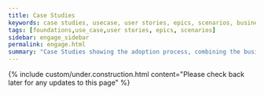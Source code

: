 ```yaml
---
title: Case Studies
keywords: case studies, usecase, user stories, epics, scenarios, business analaysis, technical architecture, context
tags: [foundations,use_case,user stories, epics, scenarios]
sidebar: engage_sidebar
permalink: engage.html
summary: "Case Studies showing the adoption process, combining the business analysis, context and technical architecture involved in delivering a project."
---
```


{% include custom/under.construction.html content="Please check back later for any updates to this page" %}